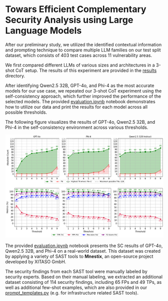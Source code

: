 # Towars Efficient Complementary Security Analysis using Large Language Models

After our preliminary study, we utilized the identified contextual information and prompting technique to compare multiple LLM families on our test split dataset, which consists of 403 test cases across 11 vulnerability areas.

We first compared different LLMs of various sizes and architectures in a 3-shot CoT setup. The results of this experiment are provided in the [results](./results/) directory.

After identifying Qwen2.5 32B, GPT-4o, and Phi-4 as the most accurate models for our use case, we repeated our 3-shot CoT experiment using the self-consistency approach, which further improved the performance of the selected models. The provided [evaluation.ipynb](evaluation.ipynb) notebook demonstrates how to utilize our data and print the results for each model across all possible thresholds.

The following figure visualizes the results of GPT-4o, Qwen2.5 32B, and Phi-4 in the self-consistency environment across various thresholds.

![results](self_consistency_metrics_over_thresholds.png)

The provided [evaluation.ipynb](evaluation.ipynb) notebook presents the SC results of GPT-4o, Qwen2.5 32B, and Phi-4 on a real-world dataset. This dataset was created by applying a variety of SAST tools to **Mnestix**, an open-source project developed by XITASO GmbH.

The security findings from each SAST tool were manually labeled by security experts. Based on their manual labeling, we extracted an additional dataset consisting of 114 security findings, including 65 FPs and 49 TPs, as well as additional few-shot examples, which are also provided in our [prompt_templates.py](../../src/few_shot_examples.py) (e.g. for infrastructure related SAST tools).
